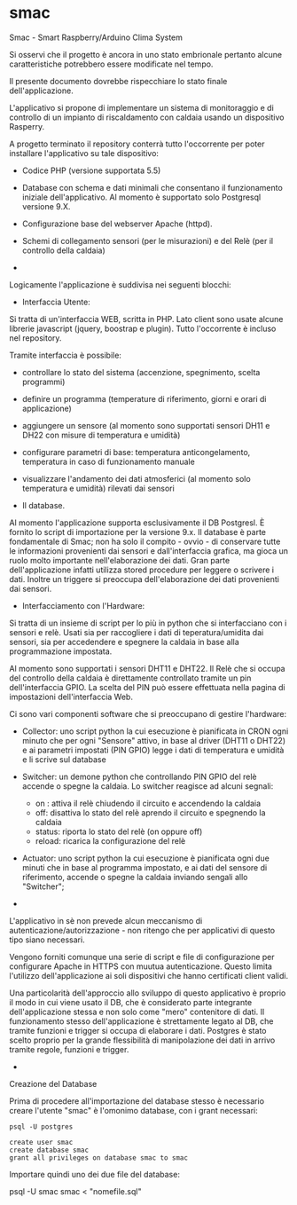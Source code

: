 # smac

Smac - Smart Raspberry/Arduino Clima System

Si osservi che il progetto è ancora in uno stato embrionale pertanto alcune caratteristiche potrebbero essere modificate nel tempo.

Il presente documento dovrebbe rispecchiare lo stato finale dell'applicazione.

L'applicativo si propone di implementare un sistema di monitoraggio e di controllo di un impianto di riscaldamento con caldaia usando un dispositivo Rasperry.

A progetto terminato il repository conterrà tutto l'occorrente per poter installare l'applicativo su tale dispositivo:

- Codice PHP (versione supportata 5.5)
- Database con schema e dati minimali che consentano il funzionamento iniziale dell'applicativo. Al momento è supportato solo Postgresql versione 9.X.
- Configurazione base del webserver Apache (httpd).
- Schemi di collegamento sensori (per le misurazioni) e del Relè (per il controllo della caldaia)

-

Logicamente l'applicazione è suddivisa nei seguenti blocchi:

- Interfaccia Utente:

Si tratta di un'interfaccia WEB, scritta in PHP. Lato client sono usate alcune librerie javascript (jquery, boostrap e plugin). Tutto l'occorrente è incluso nel repository.

Tramite interfaccia è possibile:

- controllare lo stato del sistema (accenzione, spegnimento, scelta programmi)
- definire un programma (temperature di riferimento, giorni e orari di applicazione)
- aggiungere un sensore (al momento sono supportati sensori DH11 e DH22 con misure di temperatura e umidità)
- configurare parametri di base: temperatura anticongelamento, temperatura in caso di funzionamento manuale
- visualizzare l'andamento dei dati atmosferici (al momento solo temperatura e umidità) rilevati dai sensori

- Il database.

Al momento l'applicazione supporta esclusivamente il DB Postgresl. È fornito lo script di importazione per la versione 9.x. Il database è parte fondamentale di Smac; non ha solo il compito - ovvio - di conservare tutte le informazioni provenienti dai sensori e dall'interfaccia grafica, ma gioca un ruolo molto importante nell'elaborazione dei dati. Gran parte dell'applicazione infatti utilizza stored procedure per leggere o scrivere i dati. Inoltre un triggere si preoccupa dell'elaborazione dei dati provenienti dai sensori.

- Interfacciamento con l'Hardware:

Si tratta di un insieme di script per lo più in python che si interfacciano con i sensori e relè. Usati sia per raccogliere i dati di teperatura/umidita dai sensori, sia per accedendere e spegnere la caldaia in base alla programmazione impostata.

Al momento sono supportati i sensori DHT11 e DHT22.
Il Relè che si occupa del controllo della caldaia è direttamente controllato tramite un pin dell'interfaccia GPIO. La scelta del PIN può essere effettuata nella pagina di impostazioni dell'interfaccia Web.

Ci sono vari componenti software che si preoccupano di gestire l'hardware:

- Collector: uno script python la cui esecuzione è pianificata in CRON ogni minuto che per ogni "Sensore" attivo, in base al driver (DHT11 o DHT22) e ai parametri impostati (PIN GPIO) legge i dati di temperatura e umidità e li scrive sul database

- Switcher: un demone python che controllando PIN GPIO del relè accende o spegne la caldaia. Lo switcher reagisce ad alcuni segnali:
    - on : attiva il relè chiudendo il circuito e accendendo la caldaia
    - off: disattiva lo stato del relè aprendo il circuito e spegnendo la caldaia
    - status: riporta lo stato del relè (on oppure off)
    - reload: ricarica la configurazione del relè

- Actuator: uno script python la cui esecuzione è pianificata ogni due minuti che in base al programma impostato, e ai dati del sensore di riferimento, accende o spegne la caldaia inviando sengali allo "Switcher";

-

L'applicativo in sè non prevede alcun meccanismo di autenticazione/autorizzazione - non ritengo che per applicativi di questo tipo siano necessari.

Vengono forniti comunque una serie di script e file di configurazione per configurare Apache in HTTPS con muutua autenticazione. Questo limita l'utilizzo dell'applicazione ai soli dispositivi che hanno certificati client validi.

Una particolarità dell'approccio allo sviluppo di questo applicativo è proprio il modo in cui viene usato il DB, che è considerato parte integrante dell'applicazione stessa e non solo come "mero" contenitore di dati. Il funzionamento stesso dell'applicazione è strettamente legato al DB, che tramite funzioni e trigger si occupa di elaborare i dati. Postgres è stato scelto proprio per la grande flessibilità di manipolazione dei dati in arrivo tramite regole, funzioni e trigger.

-

Creazione del Database

Prima di procedere all'importazione del database stesso è necessario creare l'utente "smac" è l'omonimo database, con i grant necessari:

    psql -U postgres

    create user smac
    create database smac
    grant all privileges on database smac to smac

Importare quindi uno dei due file del database:

psql -U smac smac < "nomefile.sql"

